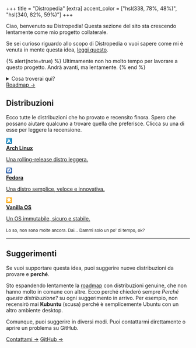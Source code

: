 +++
title = "Distropedia"
[extra]
accent_color = ["hsl(338, 78%, 48%)", "hsl(340, 82%, 59%)"]
+++

Ciao, benvenuto su Distropedia! Questa sezione del sito sta crescendo lentamente come mio progetto collaterale.

Se sei curioso riguardo allo scopo di Distropedia o vuoi sapere come mi è venuta in mente questa idea, [leggi questo](@/blog/2025-03-26-my-new-distropedia/index.md).

{% alert(note=true) %}
Ultimamente non ho molto tempo per lavorare a questo progetto. Andrà avanti, ma lentamente.
{% end %}

<details>
    <summary>Cosa troverai qui?</summary>
    Nel caso non volessi leggere il link sopra, ti capisco. Ecco perché sono qui a spiegare in poche parole <strong>perché esiste questa pagina</strong>. Fondamentalmente, ho iniziato questo progetto divertente in cui esploro una distribuzione, provo la maggior parte delle funzionalità che un sistema operativo comune dovrebbe avere e poi scrivo una recensione su di essa. Ecco perché qui sotto ci sono alcune distribuzioni (in realtà sono dei pulsanti). Se ci clicchi sopra, verrai indirizzato alla loro pagina di recensione.
</details>

<div class="buttons big">
    <a class="suggested" href="roadmap">Roadmap →</a>
</div>

## Distribuzioni

Ecco tutte le distribuzioni che ho provato e recensito finora. Spero che possano aiutare qualcuno a trovare quella che preferisce. Clicca su una di esse per leggere la recensione.

<div class="icon-grid">
    <a href="arch">
        <img alt="Icona di Arch Linux in pixel art" class="transparent no-hover pixels drop-shadow icon" src="arch/icon.png" />
        <div class="details">
            <strong>Arch Linux</strong>
            <p>Una rolling-release distro leggera.</p>
        </div>
    </a>
    <a href="fedora">
        <img alt="Icona di Fedora in pixel art" class="transparent no-hover pixels drop-shadow icon" src="fedora/icon.png" />
        <div class="details">
            <strong>Fedora</strong>
            <p>Una distro semplice, veloce e innovativa.</p>
        </div>
    </a>
    <a href="vanilla">
        <img alt="Icona di Vanilla OS in pixel art" class="transparent no-hover pixels drop-shadow icon" src="vanilla/icon.png" />
        <div class="details">
            <strong>Vanilla OS</strong>
            <p>Un OS immutabile, sicuro e stabile.</p>
        </div>
    </a>
</div>

<small>Lo so, non sono molte ancora. Dai... Dammi solo un po' di tempo, ok?</small>

<hr />

## Suggerimenti

Se vuoi supportare questa idea, puoi suggerire nuove distribuzioni da provare e **perché**.

Sto espandendo lentamente la [roadmap](@/distropedia/roadmap/index.md) con distribuzioni genuine, che non hanno molto in comune con altre. Ecco perché chiederò sempre *Perché questa distribuzione?* su ogni suggerimento in arrivo. Per esempio, non recensirò mai **Kubuntu** (scusa) perché è semplicemente Ubuntu con un altro ambiente desktop.

Comunque, puoi suggerire in diversi modi. Puoi contattarmi direttamente o aprire un problema su GitHub.

<div class="buttons centered big">
    <a href="/it/online">Contattami →</a>
    <a class="suggested" target="_blank" href="https://github.com/mambucodev/my-website/issues/new/choose">GitHub →</a>
</div>
